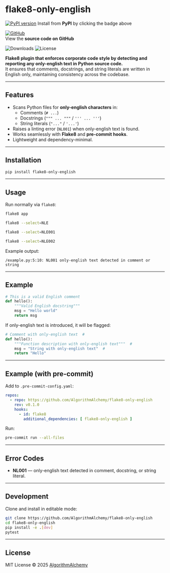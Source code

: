 # flake8-only-english

[![PyPI version](https://img.shields.io/pypi/v/flake8-only-english.svg?logo=pypi&logoColor=white)](https://pypi.org/project/flake8-only-english/)
Install from **PyPI** by clicking the badge above

[![GitHub](https://img.shields.io/badge/GitHub-Repository-black?logo=github&logoColor=white)](https://github.com/AlgorithmAlchemy/flake8-only-english)  
View the **source code on GitHub**

![Downloads](https://pepy.tech/badge/flake8-only-english)
![License](https://img.shields.io/pypi/l/flake8-only-english.svg)

**Flake8 plugin that enforces corporate code style by detecting and reporting any only-english text in Python source
code.**  
It ensures that comments, docstrings, and string literals are written in English only, maintaining consistency across
the codebase.

---

## Features

* Scans Python files for **only-english characters** in:
    * Comments (`# ...`)
    * Docstrings (`""" ... """` / `''' ... '''`)
    * String literals (`"..."` / `'...'`)
* Raises a linting error (`NL001`) when only-english text is found.
* Works seamlessly with **Flake8** and **pre-commit hooks**.
* Lightweight and dependency-minimal.

---

## Installation

```bash
pip install flake8-only-english
````

---

## Usage

Run normally via `flake8`:

```bash
flake8 app
```

```bash
flake8 --select=NLE
```

```bash
flake8 --select=NLE001
```

```bash
flake8 --select=NLE002
```

Example output:

```
/example.py:5:10: NL001 only-english text detected in comment or string
```

---

## Example

```python
# This is a valid English comment
def hello():
    """Valid English docstring"""
    msg = "Hello world"
    return msg
```

If only-english text is introduced, it will be flagged:

```python
# Comment with only-english text  # 
def hello():
    """Function description with only-english text"""  # 
    msg = "String with only-english text"  # 
    return "Hello"  
```

---

## Example (with pre-commit)

Add to `.pre-commit-config.yaml`:

```yaml
repos:
  - repo: https://github.com/AlgorithmAlchemy/flake8-only-english
    rev: v0.1.0
    hooks:
      - id: flake8
        additional_dependencies: [ flake8-only-english ]
```

Run:

```bash
pre-commit run --all-files
```

---

## Error Codes

* **NL001** — only-english text detected in comment, docstring, or string literal.

---

## Development

Clone and install in editable mode:

```bash
git clone https://github.com/AlgorithmAlchemy/flake8-only-english
cd flake8-only-english
pip install -e .[dev]
pytest
```

---

## License

MIT License © 2025 [AlgorithmAlchemy](https://github.com/AlgorithmAlchemy)
